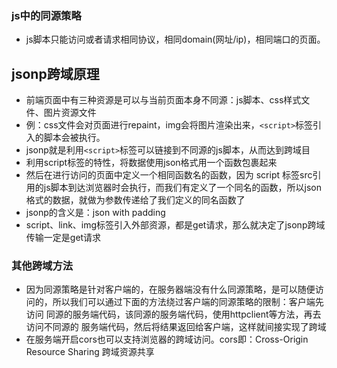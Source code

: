 ### js中的同源策略
* js脚本只能访问或者请求相同协议，相同domain(网址/ip)，相同端口的页面。

## jsonp跨域原理
* 前端页面中有三种资源是可以与当前页面本身不同源：js脚本、css样式文件、图片资源文件
* 例：css文件会对页面进行repaint，img会将图片渲染出来，`<script>`标签引入的脚本会被执行。
* jsonp就是利用`<script>`标签可以链接到不同源的js脚本，从而达到跨域目
* 利用script标签的特性，将数据使用json格式用一个函数包裹起来
* 然后在进行访问的页面中定义一个相同函数名的函数，因为 script 标签src引用的js脚本到达浏览器时会执行，而我们有定义了一个同名的函数，所以json格式的数据，就做为参数传递给了我们定义的同名函数了
* jsonp的含义是：json with padding 
* script、link、img标签引入外部资源，都是get请求，那么就决定了jsonp跨域传输一定是get请求

### 其他跨域方法
* 因为同源策略是针对客户端的，在服务器端没有什么同源策略，是可以随便访问的，所以我们可以通过下面的方法绕过客户端的同源策略的限制：客户端先访问 同源的服务端代码，该同源的服务端代码，使用httpclient等方法，再去访问不同源的 服务端代码，然后将结果返回给客户端，这样就间接实现了跨域
* 在服务端开启cors也可以支持浏览器的跨域访问。cors即：Cross-Origin Resource Sharing 跨域资源共享